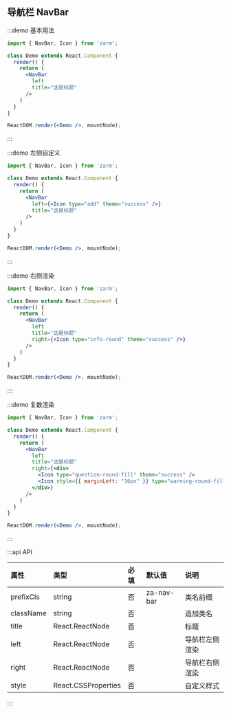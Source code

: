 ## 导航栏 NavBar

:::demo 基本用法
```jsx
import { NavBar, Icon } from 'zarm';

class Demo extends React.Component {
  render() {
    return (
      <NavBar
        left
        title="这是标题"
      />
    )
  }
}

ReactDOM.render(<Demo />, mountNode);
```
:::


:::demo 左侧自定义
```jsx
import { NavBar, Icon } from 'zarm';

class Demo extends React.Component {
  render() {
    return (
      <NavBar
        left={<Icon type="add" theme="success" />}
        title="这是标题"
      />
    )
  }
}

ReactDOM.render(<Demo />, mountNode);
```
:::


:::demo 右侧渲染
```jsx
import { NavBar, Icon } from 'zarm';

class Demo extends React.Component {
  render() {
    return (
      <NavBar
        left
        title="这是标题"
        right={<Icon type="info-round" theme="success" />}
      />
    )
  }
}

ReactDOM.render(<Demo />, mountNode);
```
:::


:::demo 复数渲染
```jsx
import { NavBar, Icon } from 'zarm';

class Demo extends React.Component {
  render() {
    return (
      <NavBar
        left
        title="这是标题"
        right={<div>
          <Icon type="question-round-fill" theme="success" />
          <Icon style={{ marginLeft: "16px" }} type="warning-round-fill" theme="success" />
        </div>}
      />
    )
  }
}

ReactDOM.render(<Demo />, mountNode);
```
:::


:::api API

| 属性 | 类型 | 必填 | 默认值 | 说明 |
| :--- | :--- | :--- | :--- | :--- |
| prefixCls | string | 否 | za-nav-bar | 类名前缀 |
| className | string | 否 | | 追加类名 |
| title | React.ReactNode | 否 | | 标题 |
| left | React.ReactNode | 否 | <Icon type="arrow-left" /> | 导航栏左侧渲染 |
| right | React.ReactNode | 否 | | 导航栏右侧渲染 |
| style | React.CSSProperties | 否 | | 自定义样式 |

:::
